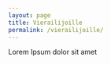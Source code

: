 ```yaml
---
layout: page
title: Vierailijoille
permalink: /vierailijoille/
---
```


Lorem Ipsum dolor sit amet


<!-- .text-center breaks Mapbox GL js -->
<div id='map' style='width: 400px; height: 300px; text-align: left;'></div>
<script>
    mapboxgl.accessToken = 'pk.eyJ1IjoiZXNtYWxhIiwiYSI6ImNqZXZ5N2hqZzBpbWEyd3BjZm5wMHkzN2cifQ.2Vj6-u9JdYdsb92maw3jyQ';
    var map = new mapboxgl.Map({
        container: 'map',
        style: 'mapbox://styles/mapbox/streets-v10'
    });
</script>

<!-- Add zoom controls to map. -->
<script src="https://theel0ja.github.io/mapbox-gl-disable-map-rotation/dist/script.js?v=1"></script>
<link rel="stylesheet" href="https://theel0ja.github.io/mapbox-gl-disable-map-rotation/dist/style.css?v=1">
<script>
    // Add zoom and rotation controls to the map.
    map.addControl(new mapboxgl.NavigationControl());

    // Disable map rotation.
    disableMapRotation(map);
</script>